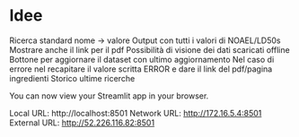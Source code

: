 # Idee

Ricerca standard nome -> valore
Output con tutti i valori di NOAEL/LD50s
Mostrare anche il link per il pdf
Possibilità di visione dei dati scaricati offline
Bottone per aggiornare il dataset con ultimo aggiornamento
Nel caso di errore nel recapitare il valore scritta ERROR e dare il link del pdf/pagina ingredienti
Storico ultime ricerche

  You can now view your Streamlit app in your browser.

  Local URL: http://localhost:8501
  Network URL: http://172.16.5.4:8501
  External URL: http://52.226.116.82:8501
